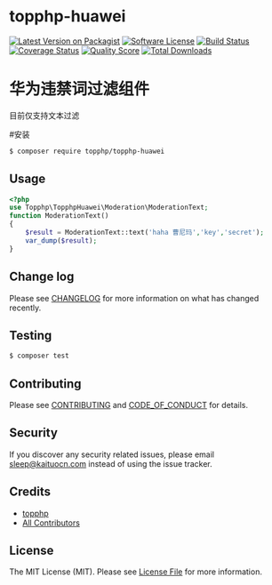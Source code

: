 # topphp-huawei

[![Latest Version on Packagist][ico-version]][link-packagist]
[![Software License][ico-license]](LICENSE.md)
[![Build Status][ico-travis]][link-travis]
[![Coverage Status][ico-scrutinizer]][link-scrutinizer]
[![Quality Score][ico-code-quality]][link-code-quality]
[![Total Downloads][ico-downloads]][link-downloads]


# 华为违禁词过滤组件
目前仅支持文本过滤

#安装
``` bash
$ composer require topphp/topphp-huawei
```

## Usage

```php
<?php
use Topphp\TopphpHuawei\Moderation\ModerationText;
function ModerationText()
{
    $result = ModerationText::text('haha 曹尼玛','key','secret');
    var_dump($result);
}
```

## Change log

Please see [CHANGELOG](CHANGELOG.md) for more information on what has changed recently.

## Testing

``` bash
$ composer test
```

## Contributing

Please see [CONTRIBUTING](CONTRIBUTING.md) and [CODE_OF_CONDUCT](CODE_OF_CONDUCT.md) for details.

## Security

If you discover any security related issues, please email sleep@kaituocn.com instead of using the issue tracker.

## Credits

- [topphp][link-author]
- [All Contributors][link-contributors]

## License

The MIT License (MIT). Please see [License File](LICENSE.md) for more information.

[ico-version]: https://img.shields.io/packagist/v/topphp/topphp-huawei.svg?style=flat-square
[ico-license]: https://img.shields.io/badge/license-MIT-brightgreen.svg?style=flat-square
[ico-travis]: https://img.shields.io/travis/topphp/topphp-huawei/master.svg?style=flat-square
[ico-scrutinizer]: https://img.shields.io/scrutinizer/coverage/g/topphp/topphp-huawei.svg?style=flat-square
[ico-code-quality]: https://img.shields.io/scrutinizer/g/topphp/topphp-huawei.svg?style=flat-square
[ico-downloads]: https://img.shields.io/packagist/dt/topphp/topphp-huawei.svg?style=flat-square

[link-packagist]: https://packagist.org/packages/topphp/topphp-huawei
[link-travis]: https://travis-ci.org/topphp/topphp-huawei
[link-scrutinizer]: https://scrutinizer-ci.com/g/topphp/topphp-huawei/code-structure
[link-code-quality]: https://scrutinizer-ci.com/g/topphp/topphp-huawei
[link-downloads]: https://packagist.org/packages/topphp/topphp-huawei
[link-author]: https://github.com/topphp
[link-contributors]: ../../contributors
